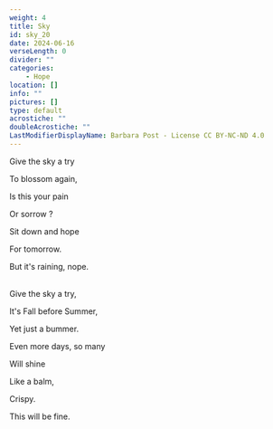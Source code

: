 ```yaml
---
weight: 4
title: Sky
id: sky_20
date: 2024-06-16
verseLength: 0
divider: ""
categories:
    - Hope
location: []
info: ""
pictures: []
type: default
acrostiche: ""
doubleAcrostiche: ""
LastModifierDisplayName: Barbara Post - License CC BY-NC-ND 4.0
---
```

Give the sky a try

To blossom again,

Is this your pain

Or sorrow ?

Sit down and hope

For tomorrow.

But it's raining, nope.

 \
Give the sky a try,

It's Fall before Summer,

Yet just a bummer.

Even more days, so many

Will shine

Like a balm,

Crispy.

This will be fine.